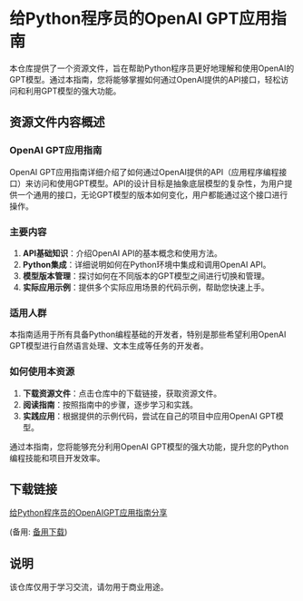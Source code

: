 # 给Python程序员的OpenAI GPT应用指南

本仓库提供了一个资源文件，旨在帮助Python程序员更好地理解和使用OpenAI的GPT模型。通过本指南，您将能够掌握如何通过OpenAI提供的API接口，轻松访问和利用GPT模型的强大功能。

## 资源文件内容概述

### OpenAI GPT应用指南

OpenAI GPT应用指南详细介绍了如何通过OpenAI提供的API（应用程序编程接口）来访问和使用GPT模型。API的设计目标是抽象底层模型的复杂性，为用户提供一个通用的接口，无论GPT模型的版本如何变化，用户都能通过这个接口进行操作。

### 主要内容

1. **API基础知识**：介绍OpenAI API的基本概念和使用方法。
2. **Python集成**：详细说明如何在Python环境中集成和调用OpenAI API。
3. **模型版本管理**：探讨如何在不同版本的GPT模型之间进行切换和管理。
4. **实际应用示例**：提供多个实际应用场景的代码示例，帮助您快速上手。

### 适用人群

本指南适用于所有具备Python编程基础的开发者，特别是那些希望利用OpenAI GPT模型进行自然语言处理、文本生成等任务的开发者。

### 如何使用本资源

1. **下载资源文件**：点击仓库中的下载链接，获取资源文件。
2. **阅读指南**：按照指南中的步骤，逐步学习和实践。
3. **实践应用**：根据提供的示例代码，尝试在自己的项目中应用OpenAI GPT模型。

通过本指南，您将能够充分利用OpenAI GPT模型的强大功能，提升您的Python编程技能和项目开发效率。

## 下载链接
[给Python程序员的OpenAIGPT应用指南分享](https://pan.quark.cn/s/355192f837bb) 

(备用: [备用下载](https://pan.baidu.com/s/1I3ZgAT9tZ1jZpunZt1gaHw?pwd=1234))

## 说明

该仓库仅用于学习交流，请勿用于商业用途。

